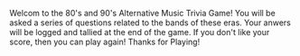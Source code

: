 Welcom to the 80's and 90's Alternative Music Trivia Game! 
You will be asked a series of questions related to the bands of these eras.
Your anwers will be logged and tallied at the end of the game.
If you don't like your score, then you can play again! 
Thanks for Playing!